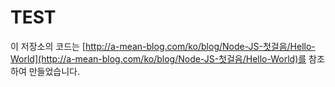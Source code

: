 # TEST
이 저장소의 코드는
[http://a-mean-blog.com/ko/blog/Node-JS-첫걸음/Hello-World](http://a-mean-blog.com/ko/blog/Node-JS-첫걸음/Hello-World)를 참조하여 만들었습니다.
<br>